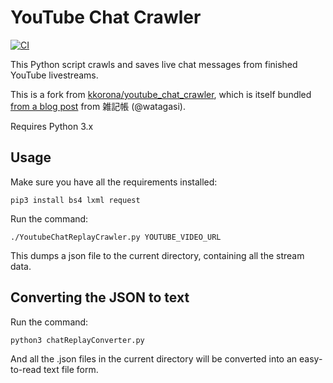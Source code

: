 # YouTube Chat Crawler

[![CI](https://github.com/geerlingguy/youtube_chat_crawler/workflows/CI/badge.svg?branch=master)](https://github.com/geerlingguy/youtube_chat_crawler/actions?query=workflow%3ACI)

This Python script crawls and saves live chat messages from finished YouTube livestreams.

This is a fork from [kkorona/youtube_chat_crawler](https://github.com/kkorona/youtube_chat_crawler), which is itself bundled [from a blog post](http://watagassy.hatenablog.com/entry/2018/10/08/132939) from 雑記帳 (@watagasi).

Requires Python 3.x

## Usage

Make sure you have all the requirements installed:

    pip3 install bs4 lxml request

Run the command:

    ./YoutubeChatReplayCrawler.py YOUTUBE_VIDEO_URL

This dumps a json file to the current directory, containing all the stream data.

## Converting the JSON to text

Run the command:

    python3 chatReplayConverter.py

And all the .json files in the current directory will be converted into an easy-to-read text file form.
